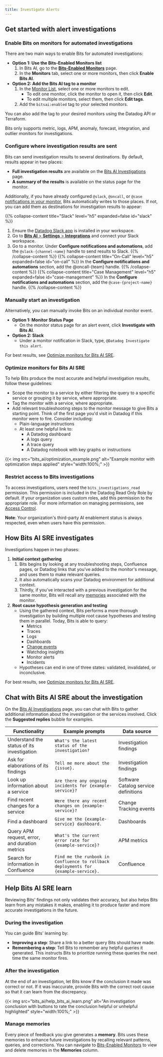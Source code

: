 ```yaml
---
title: Investigate Alerts
---
```


## Get started with alert investigations

### Enable Bits on monitors for automated investigations

There are two main ways to enable Bits for automated investigations: 
- **Option 1: Use the Bits-Enabled Monitors list**
  1. In Bits AI, go to the [**Bits-Enabled Monitors**][5] page. 
  1. In the **Monitors** tab, select one or more monitors, then click **Enable Bits AI**.
- **Option 2: Add the Bits AI tag to a monitor**
  1. In the [Monitor List][6], select one or more monitors to edit.
     - To edit one monitor, click the monitor to open it, then click **Edit**.
     - To edit multiple monitors, select them, then click **Edit tags**.
  1. Add the `bitsai:enabled` tag to your selected monitors.

You can also add the tag to your desired monitors using the Datadog API or Terraform. 

<div class="alert alert-info">Bits only supports metric, logs, APM, anomaly, forecast, integration, and outlier monitors for investigations.</div>

### Configure where investigation results are sent

Bits can send investigation results to several destinations. By default, results appear in two places:
  - **Full investigation results** are available on the [Bits AI Investigations][2] page.
  - **A summary of the results** is available on the status page for the monitor.

Additionally, if you have already configured `@slack`, `@oncall`, or `@case` [notifications in your monitor][8], Bits automatically writes to those places. If not, you can add them as destinations for investigation results to appear:

{{% collapse-content title="Slack" level="h5" expanded=false id="slack" %}}
1. Ensure the [Datadog Slack app][7] is installed in your workspace.
1. Go to [**Bits AI** > **Settings** > **Integrations**][9] and connect your Slack workspace.
1. Go to a monitor. Under **Configure notifications and automations**, add the `@slack-{channel-name}` handle to send results to Slack.
{{% /collapse-content %}}
{{% collapse-content title="On-Call" level="h5" expanded=false id="on-call" %}}
In the **Configure notifications and automations** section, add the @oncall-{team} handle.
{{% /collapse-content %}}
{{% collapse-content title="Case Management" level="h5" expanded=false id="case-management" %}}
In the **Configure notifications and automations** section, add the `@case-{project-name}` handle.
{{% /collapse-content %}}

### Manually start an investigation

Alternatively, you can manually invoke Bits on an individual monitor event. 

<!-- TKTK CAN'T SEE BUTTON YET -->
- **Option 1: Monitor Status Page**
  -  On the monitor status page for an alert event, click **Investigate with Bits AI**.
- **Option 2: Slack**
  - Under a monitor notification in Slack, type, `@Datadog Investigate this alert`.

For best results, see [Optimize monitors for Bits AI SRE](#optimize-monitors-for-bits-ai-sre).

### Optimize monitors for Bits AI SRE

To help Bits produce the most accurate and helpful investigation results, follow these guidelines:

- Scope the monitor to a service by either filtering the query to a specific service or grouping it by service, where appropriate. 
- Tag the monitor with a service, where appropriate. 
- Add relevant troubleshooting steps to the monitor message to give Bits a starting point. Think of the first page you'd visit in Datadog if this monitor were to fire. Consider including:
  - Plain-language instructions 
  - At least one helpful link to:
    - A Datadog dashboard
    - A logs query 
    - A trace query
    - A Datadog notebook with key graphs or instructions 

{{< img src="bits_ai/optimization_example.png" alt="Example monitor with optimization steps applied" style="width:100%;" >}}

### Restrict access to Bits investigations

To access investigations, users need the `bits_investigations_read` permission. This permission is included in the Datadog Read Only Role by default. If your organization uses custom roles, add this permission to the appropriate role. For more information on managing permissions, see [Access Control][11].

**Note**: Your organization's third-party AI enablement status is always respected, even when users have this permission. 

## How Bits AI SRE investigates

Investigations happen in two phases:

1. **Initial context gathering**
   1. Bits begins by looking at any troubleshooting steps, Confluence pages, or Datadog links that you've added to the monitor's message, and uses them to make relevant queries.
   1. It also automatically scans your Datadog environment for additional context.
   1. Thirdly, if you've interacted with a previous investigation for the same monitor, Bits will recall any [memories](#help-bits-ai-sre-learn) associated with the monitor. 
1. **Root cause hypothesis generation and testing**
   - Using the gathered context, Bits performs a more thorough investigation by building multiple root cause hypotheses and testing them in parallel. Today, Bits is able to query:
      - Metrics
      - Traces
      - Logs
      - Dashboards
      - [Change events][4]
      - Watchdog insights
      - Monitor alerts
      - Incidents
   - Hypotheses can end in one of three states: validated, invalidated, or inconclusive. 

For best results, see [Optimize monitors for Bits AI SRE](#optimize-monitors-for-bits-ai-sre).

## Chat with Bits AI SRE about the investigation

On the [Bits AI Investigations][2] page, you can chat with Bits to gather additional information about the investigation or the services involved. Click the **Suggested replies** bubble for examples.

| Functionality                                  | Example prompts                                                                    | Data source                          |
|------------------------------------------------|------------------------------------------------------------------------------------|--------------------------------------|
| Understand the status of its investigation     | `What's the latest status of the investigation?`                                   | Investigation findings               |
| Ask for elaborations of its findings           | `Tell me more about the {issue}.`                                                  | Investigation findings               |
| Look up information about a service            | `Are there any ongoing incidents for {example-service}?`                              | Software Catalog service definitions |
| Find recent changes for a service              | `Were there any recent changes on {example-service}?`                              | Change Tracking events               |
| Find a dashboard                               | `Give me the {example-service} dashboard.`                                         | Dashboards                           |
| Query APM request, error, and duration metrics | `What's the current error rate for {example-service}?`                             | APM metrics                          |
| Search for information in Confluence           | `Find me the runbook in Confluence to rollback deployments for {example-service}.` | Confluence                           |

## Help Bits AI SRE learn

Reviewing Bits' findings not only validates their accuracy, but also helps Bits learn from any mistakes it makes, enabling it to produce faster and more accurate investigations in the future.

### During the investigation
You can guide Bits' learning by:
- **Improving a step**: Share a link to a better query Bits should have made. 
- **Remembering a step**: Tell Bits to remember any helpful queries it generated. This instructs Bits to prioritize running these queries the next time the same monitor fires. 

### After the investigation
At the end of an investigation, let Bits know if the conclusion it made was correct or not. If it was inaccurate, provide Bits with the correct root cause so that it can learn from the discrepancy.

{{< img src="bits_ai/help_bits_ai_learn.png" alt="An investigation conclusion with buttons to rate the conclusion helpful or unhelpful highlighted" style="width:100%;" >}}

### Manage memories 
Every piece of feedback you give generates a **memory**. Bits uses these memories to enhance future investigations by recalling relevant patterns, queries, and corrections. You can navigate to [Bits-Enabled Monitors][3] to view and delete memories in the **Memories** column.

[2]: https://app.datadoghq.com/bits-ai/investigations
[3]: https://app.datadoghq.com/bits-ai/monitors/enabled
[4]: /change_tracking
[5]: https://app.datadoghq.com/bits-ai/monitors/all
[6]: https://app.datadoghq.com/monitors/manage
[7]: https://docs.datadoghq.com/integrations/slack/?tab=datadogforslack
[8]: /monitors/notify
[9]: https://app.datadoghq.com/bits-ai/settings/integrations
[10]: /service_management/on-call/pages/#page-from-notifications
[11]: /account_management/rbac